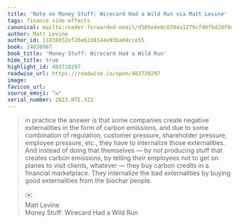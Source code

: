 ```yaml
---
title: 'Note on Money Stuff: Wirecard Had a Wild Run via Matt Levine'
tags: finance side-effects
canonical: mailto:reader-forwarded-email/d505e4e0c0394a1279cf40fbd2df9d97
author: Matt Levine
author_id: 11838932ef26e62d8144e93ba04cce55
book: 24838967
book_title: 'Money Stuff: Wirecard Had a Wild Run'
hide_title: true
highlight_id: 483720297
readwise_url: https://readwise.io/open/483720297
image:
favicon_url:
source_emoji: "✉️"
serial_number: 2023.NTE.322
---
```

> in practice the answer is that some companies create negative externalities in the form of carbon emissions, and due to some combination of regulation, customer pressure, shareholder pressure, employee pressure, etc., they have to internalize those externalities. And instead of doing that themselves — by not producing stuff that creates carbon emissions, by telling their employees not to get on planes to visit clients, whatever — they buy carbon credits in a financial marketplace. They internalize the bad externalities by buying good externalities from the biochar people.
> <div class="quoteback-footer"><div class="quoteback-avatar"><span class="mini-emoji"> ✉️</span></div><div class="quoteback-metadata"><div class="metadata-inner"><span style="display:none">FROM:</span><div aria-label="Matt Levine" class="quoteback-author"> Matt Levine</div><div aria-label="Money Stuff: Wirecard Had a Wild Run" class="quoteback-title"> Money Stuff: Wirecard Had a Wild Run</div></div></div></div>
